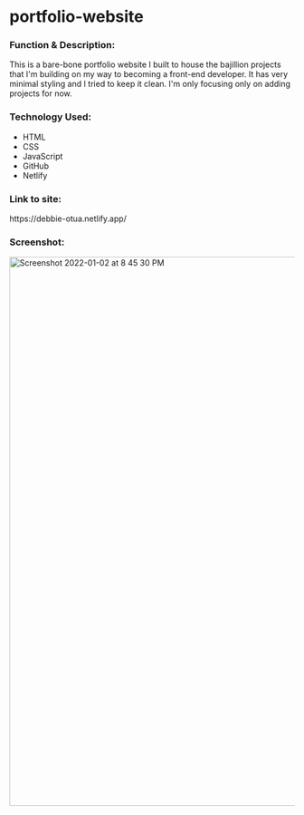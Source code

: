 # portfolio-website

<h3>Function & Description:</h3>
This is a bare-bone portfolio website I built to house the bajillion projects that I'm building on my way to becoming a front-end developer. It has very minimal styling and I tried to keep it clean. I'm only focusing only on adding projects for now.


<h3>Technology Used:</h3>

- HTML
- CSS
- JavaScript
- GitHub
- Netlify

<h3>Link to site:</h3>
https://debbie-otua.netlify.app/


<h3>Screenshot:</h3>

<img width="969" alt="Screenshot 2022-01-02 at 8 45 30 PM" src="https://user-images.githubusercontent.com/40691059/147886162-b9b283b3-7568-4cc4-b42d-e0771ea67473.png">
